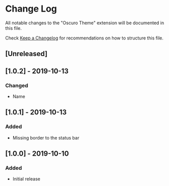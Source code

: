 # Change Log
All notable changes to the "Oscuro Theme" extension will be documented in this file.

Check [Keep a Changelog](http://keepachangelog.com/) for recommendations on how to structure this file.

## [Unreleased]

## [1.0.2] - 2019-10-13
### Changed
- Name

## [1.0.1] - 2019-10-13
### Added
- Missing border to the status bar

## [1.0.0] - 2019-10-10
### Added
- Initial release